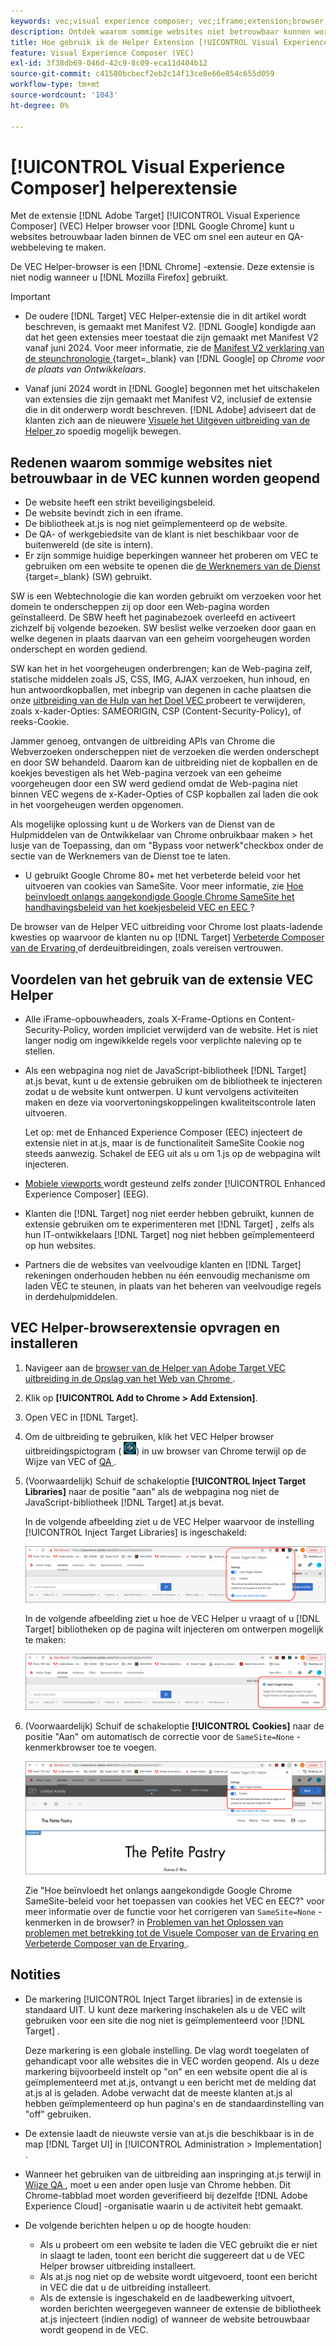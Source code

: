 ```yaml
---
keywords: vec;visual experience composer; vec;iframe;extension;browser
description: Ontdek waarom sommige websites niet betrouwbaar kunnen worden geopend in de [!UICONTROL Visual Experience Composer] (VEC). Met de VEC Helper-browserextensie kunt u websites betrouwbaar laden binnen de VEC.
title: Hoe gebruik ik de Helper Extension [!UICONTROL Visual Experience Composer] (VEC)?
feature: Visual Experience Composer (VEC)
exl-id: 3f38db69-046d-42c9-8c09-eca11d404b12
source-git-commit: c41580bcbecf2eb2c14f13ce8e66e854c655d059
workflow-type: tm+mt
source-wordcount: '1043'
ht-degree: 0%

---
```


# [!UICONTROL Visual Experience Composer] helperextensie

Met de extensie [!DNL Adobe Target] [!UICONTROL Visual Experience Composer] (VEC) Helper browser voor [!DNL Google Chrome] kunt u websites betrouwbaar laden binnen de VEC om snel een auteur en QA-webbeleving te maken.

De VEC Helper-browser is een [!DNL Chrome] -extensie. Deze extensie is niet nodig wanneer u [!DNL Mozilla Firefox] gebruikt.

>[!IMPORTANT]
>
>* De oudere [!DNL Target] VEC Helper-extensie die in dit artikel wordt beschreven, is gemaakt met Manifest V2. [!DNL Google] kondigde aan dat het geen extensies meer toestaat die zijn gemaakt met Manifest V2 vanaf juni 2024. Voor meer informatie, zie de [ Manifest V2 verklaring van de steunchronologie ](https://developer.chrome.com/docs/extensions/develop/migrate/mv2-deprecation-timeline){target=_blank} van [!DNL Google] op *Chrome voor de plaats van Ontwikkelaars*.
>
>* Vanaf juni 2024 wordt in [!DNL Google] begonnen met het uitschakelen van extensies die zijn gemaakt met Manifest V2, inclusief de extensie die in dit onderwerp wordt beschreven. [!DNL Adobe] adviseert dat de klanten zich aan de nieuwere [ Visuele het Uitgeven uitbreiding van de Helper ](/help/main/c-experiences/c-visual-experience-composer/r-troubleshoot-composer/visual-editing-helper-extension.md) zo spoedig mogelijk bewegen.

## Redenen waarom sommige websites niet betrouwbaar in de VEC kunnen worden geopend

* De website heeft een strikt beveiligingsbeleid.
* De website bevindt zich in een iframe.
* De bibliotheek at.js is nog niet geïmplementeerd op de website.
* De QA- of werkgebiedsite van de klant is niet beschikbaar voor de buitenwereld (de site is intern).
* Er zijn sommige huidige beperkingen wanneer het proberen om VEC te gebruiken om een website te openen die [ de Werknemers van de Dienst ](https://developer.mozilla.org/en-US/docs/Web/API/Service_Worker_API){target=_blank} (SW) gebruikt.

SW is een Webtechnologie die kan worden gebruikt om verzoeken voor het domein te onderscheppen zij op door een Web-pagina worden geïnstalleerd. De SBW heeft het paginabezoek overleefd en activeert zichzelf bij volgende bezoeken. SW beslist welke verzoeken door gaan en welke degenen in plaats daarvan van een geheim voorgeheugen worden onderschept en worden gediend.

SW kan het in het voorgeheugen onderbrengen; kan de Web-pagina zelf, statische middelen zoals JS, CSS, IMG, AJAX verzoeken, hun inhoud, en hun antwoordkopballen, met inbegrip van degenen in cache plaatsen die onze [ uitbreiding van de Hulp van het Doel VEC ](/help/main/c-experiences/c-visual-experience-composer/r-troubleshoot-composer/vec-helper-browser-extension.md) probeert te verwijderen, zoals x-kader-Opties: SAMEORIGIN, CSP (Content-Security-Policy), of reeks-Cookie.

Jammer genoeg, ontvangen de uitbreiding APIs van Chrome die Webverzoeken onderscheppen niet de verzoeken die werden onderschept en door SW behandeld. Daarom kan de uitbreiding niet de kopballen en de koekjes bevestigen als het Web-pagina verzoek van een geheime voorgeheugen door een SW werd gediend omdat de Web-pagina niet binnen VEC wegens de x-Kader-Opties of CSP kopballen zal laden die ook in het voorgeheugen werden opgenomen.

Als mogelijke oplossing kunt u de Workers van de Dienst van de Hulpmiddelen van de Ontwikkelaar van Chrome onbruikbaar maken > het lusje van de Toepassing, dan om &quot;Bypass voor netwerk&quot;checkbox onder de sectie van de Werknemers van de Dienst toe te laten.

* U gebruikt Google Chrome 80+ met het verbeterde beleid voor het uitvoeren van cookies van SameSite. Voor meer informatie, zie [ Hoe beïnvloedt onlangs aangekondigde Google Chrome SameSite het handhavingsbeleid van het koekjesbeleid VEC en EEC ](/help/main/c-experiences/c-visual-experience-composer/r-troubleshoot-composer/issues-related-to-the-visual-experience-composer-vec-and-enhanced-experience-composer-eec.md#samesite)?

De browser van de Helper VEC uitbreiding voor Chrome lost plaats-ladende kwesties op waarvoor de klanten nu op [!DNL Target] [ Verbeterde Composer van de Ervaring ](/help/main/administrating-target/visual-experience-composer-set-up.md#eec) of derdeuitbreidingen, zoals vereisen vertrouwen.

## Voordelen van het gebruik van de extensie VEC Helper

* Alle iFrame-opbouwheaders, zoals X-Frame-Options en Content-Security-Policy, worden impliciet verwijderd van de website. Het is niet langer nodig om ingewikkelde regels voor verplichte naleving op te stellen.
* Als een webpagina nog niet de JavaScript-bibliotheek [!DNL Target] at.js bevat, kunt u de extensie gebruiken om de bibliotheek te injecteren zodat u de website kunt ontwerpen. U kunt vervolgens activiteiten maken en deze via voorvertoningskoppelingen kwaliteitscontrole laten uitvoeren.

  Let op: met de Enhanced Experience Composer (EEC) injecteert de extensie niet in at.js, maar is de functionaliteit SameSite Cookie nog steeds aanwezig. Schakel de EEG uit als u om 1.js op de webpagina wilt injecteren.

* [ Mobiele viewports ](/help/main/c-experiences/c-visual-experience-composer/mobile-viewports.md) wordt gesteund zelfs zonder [!UICONTROL Enhanced Experience Composer] (EEG).
* Klanten die [!DNL Target] nog niet eerder hebben gebruikt, kunnen de extensie gebruiken om te experimenteren met [!DNL Target] , zelfs als hun IT-ontwikkelaars [!DNL Target] nog niet hebben geïmplementeerd op hun websites.
* Partners die de websites van veelvoudige klanten en [!DNL Target] rekeningen onderhouden hebben nu één eenvoudig mechanisme om laden VEC te steunen, in plaats van het beheren van veelvoudige regels in derdehulpmiddelen.

## VEC Helper-browserextensie opvragen en installeren

1. Navigeer aan de [ browser van de Helper van Adobe Target VEC uitbreiding in de Opslag van het Web van Chrome ](https://chrome.google.com/webstore/detail/adobe-target-vec-helper/ggjpideecfnbipkacplkhhaflkdjagak).
1. Klik op **[!UICONTROL Add to Chrome > Add Extension]**.
1. Open VEC in [!DNL Target].
1. Om de uitbreiding te gebruiken, klik het VEC Helper browser uitbreidingspictogram ( ![ pictogram van de Helper VEC ](/help/main/c-experiences/c-visual-experience-composer/r-troubleshoot-composer/assets/vec-help-extension.png)) in uw browser van Chrome terwijl op de Wijze van VEC of [ QA ](/help/main/c-activities/c-activity-qa/activity-qa.md).
1. (Voorwaardelijk) Schuif de schakeloptie **[!UICONTROL Inject Target Libraries]** naar de positie &quot;aan&quot; als de webpagina nog niet de JavaScript-bibliotheek [!DNL Target] at.js bevat.

   In de volgende afbeelding ziet u de VEC Helper waarvoor de instelling [!UICONTROL Inject Target Libraries] is ingeschakeld:

   ![ VEC helper 1 ](/help/main/c-experiences/c-visual-experience-composer/r-troubleshoot-composer/assets/vec-help-extension-1.png)

   In de volgende afbeelding ziet u hoe de VEC Helper u vraagt of u [!DNL Target] bibliotheken op de pagina wilt injecteren om ontwerpen mogelijk te maken:

   ![ VEC helper 2 ](/help/main/c-experiences/c-visual-experience-composer/r-troubleshoot-composer/assets/vec-helper.png)

1. (Voorwaardelijk) Schuif de schakeloptie **[!UICONTROL Cookies]** naar de positie &quot;Aan&quot; om automatisch de correctie voor de `SameSite=None` -kenmerkbrowser toe te voegen.

   ![ de knevel van Cookies in de VEC helperuitbreiding ](/help/main/c-experiences/c-visual-experience-composer/r-troubleshoot-composer/assets/cookies-vec-helper.png)

   Zie &quot;Hoe beïnvloedt het onlangs aangekondigde Google Chrome SameSite-beleid voor het toepassen van cookies het VEC en EEC?&quot; voor meer informatie over de functie voor het corrigeren van `SameSite=None` -kenmerken in de browser? in [ Problemen van het Oplossen van problemen met betrekking tot de Visuele Composer van de Ervaring en Verbeterde Composer van de Ervaring ](/help/main/c-experiences/c-visual-experience-composer/r-troubleshoot-composer/issues-related-to-the-visual-experience-composer-vec-and-enhanced-experience-composer-eec.md#samesite).

## Notities

* De markering [!UICONTROL Inject Target libraries] in de extensie is standaard UIT. U kunt deze markering inschakelen als u de VEC wilt gebruiken voor een site die nog niet is geïmplementeerd voor [!DNL Target] .

  Deze markering is een globale instelling. De vlag wordt toegelaten of gehandicapt voor alle websites die in VEC worden geopend. Als u deze markering bijvoorbeeld instelt op &quot;on&quot; en een website opent die al is geïmplementeerd met at.js, ontvangt u een bericht met de melding dat at.js al is geladen. Adobe verwacht dat de meeste klanten at.js al hebben geïmplementeerd op hun pagina&#39;s en de standaardinstelling van &quot;off&quot; gebruiken.

* De extensie laadt de nieuwste versie van at.js die beschikbaar is in de map [!DNL Target UI] in [!UICONTROL Administration > Implementation] .
* Wanneer het gebruiken van de uitbreiding aan inspringing at.js terwijl in [ Wijze QA ](/help/main/c-activities/c-activity-qa/activity-qa.md), moet u een ander open lusje van Chrome hebben. Dit Chrome-tabblad moet worden geverifieerd bij dezelfde [!DNL Adobe Experience Cloud] -organisatie waarin u de activiteit hebt gemaakt.
* De volgende berichten helpen u op de hoogte houden:

   * Als u probeert om een website te laden die VEC gebruikt die er niet in slaagt te laden, toont een bericht die suggereert dat u de VEC Helper browser uitbreiding installeert.
   * Als at.js nog niet op de website wordt uitgevoerd, toont een bericht in VEC die dat u de uitbreiding installeert.
   * Als de extensie is ingeschakeld en de laadbewerking uitvoert, worden berichten weergegeven wanneer de extensie de bibliotheek at.js injecteert (indien nodig) of wanneer de website betrouwbaar wordt geopend in de VEC.
